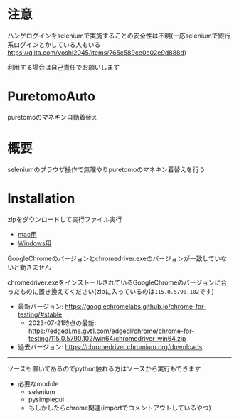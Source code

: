 # 注意
ハンゲログインをseleniumで実施することの安全性は不明(一応seleniumで銀行系ログインとかしている人もいる https://qiita.com/yoshi2045/items/765c589ce0c02e9d888d)

利用する場合は自己責任でお願いします

# PuretomoAuto
puretomoのマネキン自動着替え

# 概要
seleniumのブラウザ操作で無理やりpuretomoのマネキン着替えを行う

# Installation
zipをダウンロードして実行ファイル実行
- [mac用](https://github.com/wagowa5/PuretomoAuto/raw/master/mac%E5%AE%9F%E8%A1%8C%E3%83%95%E3%82%A1%E3%82%A4%E3%83%AB/puretomo_auto.zip)
- [Windows用](https://github.com/wagowa5/PuretomoAuto/raw/master/windows%E5%AE%9F%E8%A1%8C%E3%83%95%E3%82%A1%E3%82%A4%E3%83%AB/puretomoAuto.exe)

GoogleChromeのバージョンとchromedriver.exeのバージョンが一致していないと動きません

chromedriver.exeをインストールされているGoogleChromeのバージョンに合ったものに置き換えてください(zipに入っているのは`115.0.5790.102`です)

- 最新バージョン: https://googlechromelabs.github.io/chrome-for-testing/#stable
    - 2023-07-21時点の最新: https://edgedl.me.gvt1.com/edgedl/chrome/chrome-for-testing/115.0.5790.102/win64/chromedriver-win64.zip
- 過去バージョン: https://chromedriver.chromium.org/downloads

------

ソースも置いてあるのでpython触れる方はソースから実行もできます
- 必要なmodule
    - selenium
    - pysimplegui
    - もしかしたらchrome関連(importでコメントアウトしているやつ)
